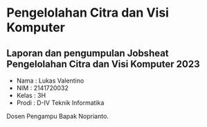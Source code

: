 # Pengelolahan Citra dan Visi Komputer

## Laporan dan pengumpulan Jobsheat Pengelolahan Citra dan Visi Komputer 2023

- Nama      : Lukas Valentino
- NIM       : 2141720032
- Kelas     : 3H
- Prodi     : D-IV Teknik Informatika

Dosen Pengampu Bapak Noprianto.
